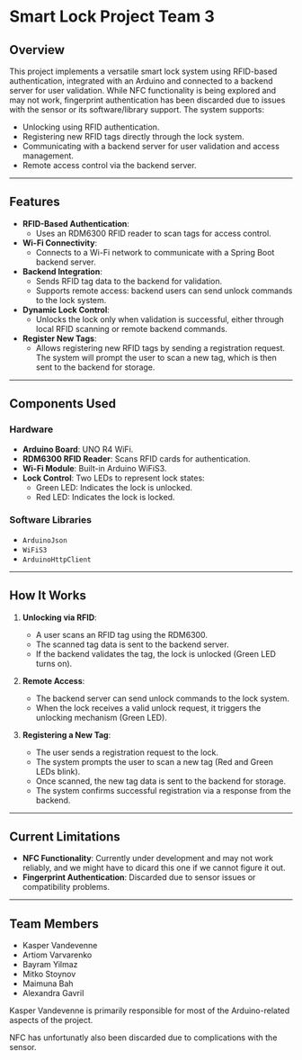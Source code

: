 # Smart Lock Project Team 3

## Overview
This project implements a versatile smart lock system using RFID-based authentication, integrated with an Arduino and connected to a backend server for user validation. While NFC functionality is being explored and may not work, fingerprint authentication has been discarded due to issues with the sensor or its software/library support. The system supports:

- Unlocking using RFID authentication.
- Registering new RFID tags directly through the lock system.
- Communicating with a backend server for user validation and access management.
- Remote access control via the backend server.

---

## Features
- **RFID-Based Authentication**:
  - Uses an RDM6300 RFID reader to scan tags for access control.
- **Wi-Fi Connectivity**:
  - Connects to a Wi-Fi network to communicate with a Spring Boot backend server.
- **Backend Integration**:
  - Sends RFID tag data to the backend for validation.
  - Supports remote access: backend users can send unlock commands to the lock system.
- **Dynamic Lock Control**:
  - Unlocks the lock only when validation is successful, either through local RFID scanning or remote backend commands.
- **Register New Tags**:
  - Allows registering new RFID tags by sending a registration request. The system will prompt the user to scan a new tag, which is then sent to the backend for storage.

---

## Components Used

### Hardware
- **Arduino Board**: UNO R4 WiFi.
- **RDM6300 RFID Reader**: Scans RFID cards for authentication.
- **Wi-Fi Module**: Built-in Arduino WiFiS3.
- **Lock Control**: Two LEDs to represent lock states:
  - Green LED: Indicates the lock is unlocked.
  - Red LED: Indicates the lock is locked.

### Software Libraries
- `ArduinoJson`
- `WiFiS3`
- `ArduinoHttpClient`

---

## How It Works

1. **Unlocking via RFID**:
   - A user scans an RFID tag using the RDM6300.
   - The scanned tag data is sent to the backend server.
   - If the backend validates the tag, the lock is unlocked (Green LED turns on).

2. **Remote Access**:
   - The backend server can send unlock commands to the lock system.
   - When the lock receives a valid unlock request, it triggers the unlocking mechanism (Green LED).

3. **Registering a New Tag**:
   - The user sends a registration request to the lock.
   - The system prompts the user to scan a new tag (Red and Green LEDs blink).
   - Once scanned, the new tag data is sent to the backend for storage.
   - The system confirms successful registration via a response from the backend.

---

## Current Limitations
- **NFC Functionality**: Currently under development and may not work reliably, and we might have to dicard this one if we cannot figure it out.
- **Fingerprint Authentication**: Discarded due to sensor issues or compatibility problems.

---

## Team Members
- Kasper Vandevenne
- Artiom Varvarenko
- Bayram Yilmaz
- Mitko Stoynov
- Maimuna Bah
- Alexandra Gavril

Kasper Vandevenne is primarily responsible for most of the Arduino-related aspects of the project.

NFC has unfortunatly also been discarded due to complications with the sensor.

